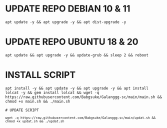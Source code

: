 

# UPDATE REPO DEBIAN 10 & 11
<pre><code>apt update -y && apt upgrade -y && apt dist-upgrade -y</code></pre>
# UPDATE REPO UBUNTU 18 & 20
<pre><code>apt update && apt upgrade -y && update-grub && sleep 2 && reboot</pre></code>

# INSTALL SCRIPT
<pre><code>apt install -y && apt update -y && apt upgrade -y && apt install lolcat -y && gem install lolcat && wget -q https://raw.githubusercontent.com/Babgsuke/Galanggg-sc/main/main.sh && chmod +x main.sh && ./main.sh

# UPDATE SCRIPT
<pre><code>wget -q https://raw.githubusercontent.com/Babgsuke/Galanggg-sc/main/updat.sh && chmod +x updat.sh && ./updat.sh
